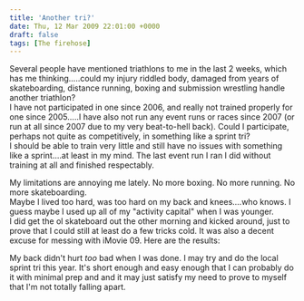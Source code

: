 ```yaml
---
title: 'Another tri?'
date: Thu, 12 Mar 2009 22:01:00 +0000
draft: false
tags: [The firehose]
---
```


Several people have mentioned triathlons to me in the last 2 weeks, which has me thinking.....could my injury riddled body, damaged from years of skateboarding, distance running, boxing and submission wrestling handle another triathlon?  
I have not participated in one since 2006, and really not trained properly for one since 2005.....I have also not run any event runs or races since 2007 (or run at all since 2007 due to my very beat-to-hell back). Could I participate, perhaps not quite as competitively, in something like a sprint tri?  
I should be able to train very little and still have no issues with something like a sprint....at least in my mind. The last event run I ran I did without training at all and finished respectably.  
  
My limitations are annoying me lately. No more boxing. No more running. No more skateboarding.  
Maybe I lived too hard, was too hard on my back and knees....who knows. I guess maybe I used up all of my "activity capital" when I was younger.  
I did get the ol skateboard out the other morning and kicked around, just to prove that I could still at least do a few tricks cold. It was also a decent excuse for messing with iMovie 09. Here are the results:  
  
  
  
My back didn't hurt _too_ bad when I was done. I may try and do the local sprint tri this year. It's short enough and easy enough that I can probably do it with minimal prep and and it may just satisfy my need to prove to myself that I'm not totally falling apart.